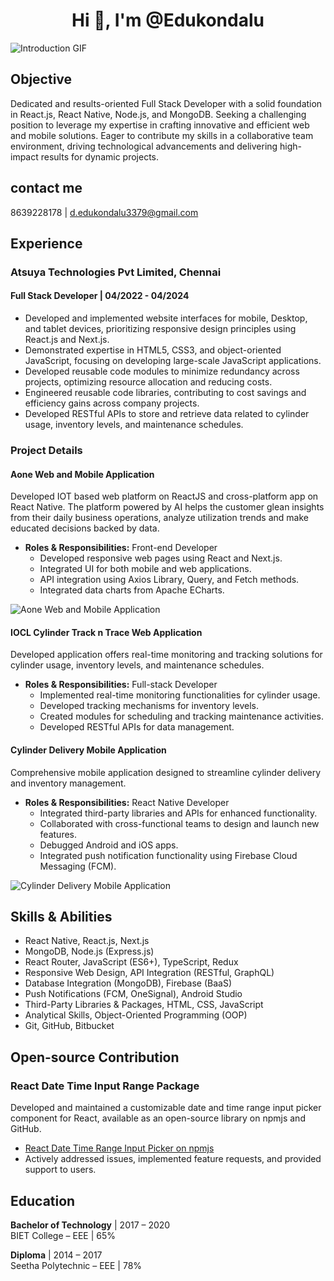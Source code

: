 <h1 align="center">Hi 👋, I'm @Edukondalu</h1>


![Introduction GIF](https://miro.medium.com/v2/resize:fit:1400/format:webp/1*yw0TnheAGN-LPneDaTlaxw.gif)

## Objective

Dedicated and results-oriented Full Stack Developer with a solid foundation in React.js, React Native, Node.js, and MongoDB. Seeking a challenging position to leverage my expertise in crafting innovative and efficient web and mobile solutions. Eager to contribute my skills in a collaborative team environment, driving technological advancements and delivering high-impact results for dynamic projects.

##  contact me 
8639228178 | d.edukondalu3379@gmail.com

## Experience

### Atsuya Technologies Pvt Limited, Chennai
#### Full Stack Developer | 04/2022 - 04/2024

- Developed and implemented website interfaces for mobile, Desktop, and tablet devices, prioritizing responsive design principles using React.js and Next.js.
- Demonstrated expertise in HTML5, CSS3, and object-oriented JavaScript, focusing on developing large-scale JavaScript applications.
- Developed reusable code modules to minimize redundancy across projects, optimizing resource allocation and reducing costs.
- Engineered reusable code libraries, contributing to cost savings and efficiency gains across company projects.
- Developed RESTful APIs to store and retrieve data related to cylinder usage, inventory levels, and maintenance schedules.

### Project Details

#### Aone Web and Mobile Application

Developed IOT based web platform on ReactJS and cross-platform app on React Native. The platform powered by AI helps the customer glean insights from their daily business operations, analyze utilization trends and make educated decisions backed by data.

- **Roles & Responsibilities:** Front-end Developer
  - Developed responsive web pages using React and Next.js.
  - Integrated UI for both mobile and web applications.
  - API integration using Axios Library, Query, and Fetch methods.
  - Integrated data charts from Apache ECharts.

![Aone Web and Mobile Application](https://example.com/path/to/your/gif.gif)

#### IOCL Cylinder Track n Trace Web Application

Developed application offers real-time monitoring and tracking solutions for cylinder usage, inventory levels, and maintenance schedules.

- **Roles & Responsibilities:** Full-stack Developer
  - Implemented real-time monitoring functionalities for cylinder usage.
  - Developed tracking mechanisms for inventory levels.
  - Created modules for scheduling and tracking maintenance activities.
  - Developed RESTful APIs for data management.

#### Cylinder Delivery Mobile Application

Comprehensive mobile application designed to streamline cylinder delivery and inventory management.

- **Roles & Responsibilities:** React Native Developer
  - Integrated third-party libraries and APIs for enhanced functionality.
  - Collaborated with cross-functional teams to design and launch new features.
  - Debugged Android and iOS apps.
  - Integrated push notification functionality using Firebase Cloud Messaging (FCM).

![Cylinder Delivery Mobile Application](https://example.com/path/to/your/another-gif.gif)

## Skills & Abilities

- React Native, React.js, Next.js
- MongoDB, Node.js (Express.js)
- React Router, JavaScript (ES6+), TypeScript, Redux
- Responsive Web Design, API Integration (RESTful, GraphQL)
- Database Integration (MongoDB), Firebase (BaaS)
- Push Notifications (FCM, OneSignal), Android Studio
- Third-Party Libraries & Packages, HTML, CSS, JavaScript
- Analytical Skills, Object-Oriented Programming (OOP)
- Git, GitHub, Bitbucket

## Open-source Contribution

### React Date Time Input Range Package

Developed and maintained a customizable date and time range input picker component for React, available as an open-source library on npmjs and GitHub.

- [React Date Time Range Input Picker on npmjs](https://www.npmjs.com/package/react-datetimerangeinput)
- Actively addressed issues, implemented feature requests, and provided support to users.

## Education

**Bachelor of Technology** | 2017 – 2020  
BIET College – EEE | 65%

**Diploma** | 2014 – 2017  
Seetha Polytechnic – EEE | 78%
